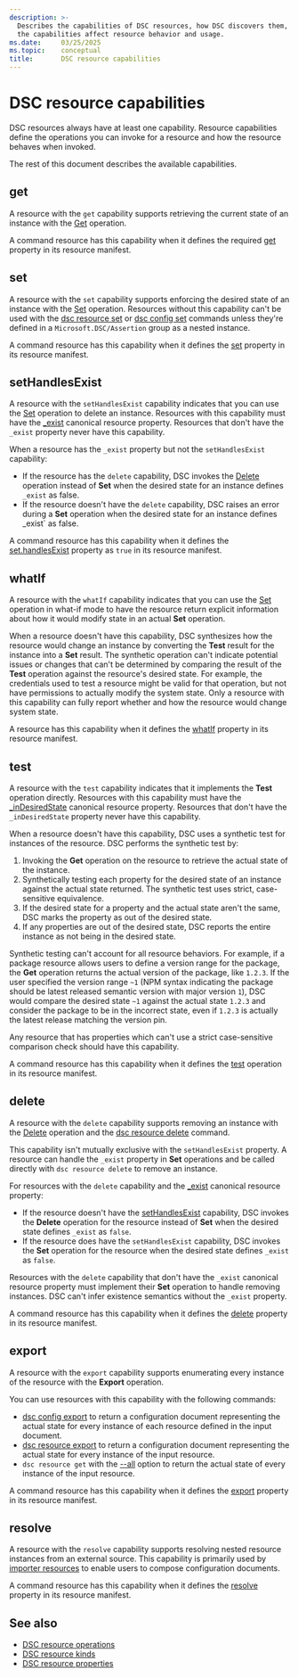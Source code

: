 ```yaml
---
description: >-
  Describes the capabilities of DSC resources, how DSC discovers them, and how
  the capabilities affect resource behavior and usage.
ms.date:     03/25/2025
ms.topic:    conceptual
title:       DSC resource capabilities
---
```


# DSC resource capabilities

DSC resources always have at least one capability. Resource capabilities define the operations you
can invoke for a resource and how the resource behaves when invoked.

The rest of this document describes the available capabilities.

## get

A resource with the `get` capability supports retrieving the current state of an instance with the
[Get][01] operation.

A command resource has this capability when it defines the required [get][02] property in its
resource manifest.

## set

A resource with the `set` capability supports enforcing the desired state of an instance with the
[Set][03] operation. Resources without this capability can't be used with the
[dsc resource set][04] or [dsc config set][05] commands unless they're defined in a
`Microsoft.DSC/Assertion` group as a nested instance.

A command resource has this capability when it defines the [set][06] property in its resource
manifest.

## setHandlesExist

A resource with the `setHandlesExist` capability indicates that you can use the [Set][03] operation
to delete an instance. Resources with this capability must have the [_exist][07] canonical resource
property. Resources that don't have the `_exist` property never have this capability.

When a resource has the `_exist` property but not the `setHandlesExist` capability:

- If the resource has the `delete` capability, DSC invokes the [Delete][08] operation instead of
  **Set** when the desired state for an instance defines `_exist` as false.
- If the resource doesn't have the `delete` capability, DSC raises an error during a **Set**
  operation when the desired state for an instance defines _exist` as false.

A command resource has this capability when it defines the [set.handlesExist][09] property as
`true` in its resource manifest.

## whatIf

A resource with the `whatIf` capability indicates that you can use the [Set][03] operation in
what-if mode to have the resource return explicit information about how it would modify state in an
actual **Set** operation.

When a resource doesn't have this capability, DSC synthesizes how the resource would change an
instance by converting the **Test** result for the instance into a **Set** result. The
synthetic operation can't indicate potential issues or changes that can't be determined by
comparing the result of the **Test** operation against the resource's desired state. For example,
the credentials used to test a resource might be valid for that operation, but not have permissions
to actually modify the system state. Only a resource with this capability can fully report whether
and how the resource would change system state.

A resource has this capability when it defines the [whatIf][10] property in its resource manifest.

## test

A resource with the `test` capability indicates that it implements the **Test** operation directly.
Resources with this capability must have the [_inDesiredState][11] canonical resource property.
Resources that don't have the `_inDesiredState` property never have this capability.

When a resource doesn't have this capability, DSC uses a synthetic test for instances of the
resource. DSC performs the synthetic test by:

1. Invoking the **Get** operation on the resource to retrieve the actual state of the instance.
1. Synthetically testing each property for the desired state of an instance against the actual
   state returned. The synthetic test uses strict, case-sensitive equivalence.
1. If the desired state for a property and the actual state aren't the same, DSC marks the property
   as out of the desired state.
1. If any properties are out of the desired state, DSC reports the entire instance as not being in
   the desired state.

Synthetic testing can't account for all resource behaviors. For example, if a package resource
allows users to define a version range for the package, the **Get** operation returns the
actual version of the package, like `1.2.3`. If the user specified the version range `~1` (NPM
syntax indicating the package should be latest released semantic version with major version `1`),
DSC would compare the desired state `~1` against the actual state `1.2.3` and consider the package
to be in the incorrect state, even if `1.2.3` is actually the latest release matching the version
pin.

Any resource that has properties which can't use a strict case-sensitive comparison check should
have this capability.

A command resource has this capability when it defines the [test][12] operation in its resource
manifest.

## delete

A resource with the `delete` capability supports removing an instance with the [Delete][08]
operation and the [dsc resource delete][13] command.

This capability isn't mutually exclusive with the `setHandlesExist` property. A resource can handle
the `_exist` property in **Set** operations and be called directly with `dsc resource delete` to
remove an instance.

For resources with the `delete` capability and the [_exist][07] canonical resource property:

- If the resource doesn't have the [setHandlesExist](#sethandlesexist) capability, DSC invokes the
  **Delete** operation for the resource instead of **Set** when the desired state defines `_exist`
  as `false`.
- If the resource does have the `setHandlesExist` capability, DSC invokes the **Set** operation for
  the resource when the desired state defines `_exist` as `false`.

Resources with the `delete` capability that don't have the `_exist` canonical resource property
must implement their **Set** operation to handle removing instances. DSC can't infer existence
semantics without the `_exist` property.

A command resource has this capability when it defines the [delete][14] property in its resource
manifest.

## export

A resource with the `export` capability supports enumerating every instance of the resource with
the **Export** operation.

You can use resources with this capability with the following commands:

- [dsc config export][15] to return a configuration document
  representing the actual state for every instance of each resource defined in the input document.
- [dsc resource export][16] to return a configuration document
  representing the actual state for every instance of the input resource.
- `dsc resource get` with the [--all][17] option to return
  the actual state of every instance of the input resource.

A command resource has this capability when it defines the [export][18] property in its resource
manifest.

## resolve

A resource with the `resolve` capability supports resolving nested resource instances from an
external source. This capability is primarily used by [importer resources][19] to enable users to
compose configuration documents.

A command resource has this capability when it defines the [resolve][20] property in its resource
manifest.

## See also

- [DSC resource operations][21]
- [DSC resource kinds][22]
- [DSC resource properties][23]

<!-- Link reference definitions -->
[01]: operations.md#get-operation
[02]: ../../reference/schemas/resource/manifest/get.md
[03]: operations.md#set-operation
[04]: ../../reference/cli/resource/set.md
[05]: ../../reference/cli/config/set.md
[06]: ../../reference/schemas/resource/manifest/set.md
[07]: ../../reference/schemas/resource/properties/exist.md
[08]: operations.md#delete-operation
[09]: ../../reference/schemas/resource/manifest/set.md#handlesexist
[10]: ../../reference/schemas/resource/manifest/whatif.md
[11]: ../../reference/schemas/resource/properties/inDesiredState.md
[12]: ../../reference/schemas/resource/manifest/test.md
[13]: ../../reference/cli/resource/delete.md
[14]: ../../reference/schemas/resource/manifest/delete.md
[15]: ../../reference/cli/config/export.md
[16]: ../../reference/cli/resource/export.md
[17]: ../../reference/cli/resource/get.md#--all
[18]: ../../reference/schemas/resource/manifest/export.md
[19]: ../resources/kinds.md#importer-resources
[20]: ../../reference/schemas/resource/manifest/resolve.md
[21]: operations.md
[22]: kinds.md
[23]: ../../concepts/resources/properties.md
